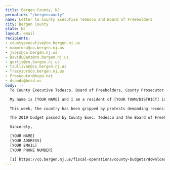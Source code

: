 ```yaml
---
title: Bergen County, NJ
permalink: "/bergencounty"
name: Letter to County Executive Tedesco and Board of Freeholders
city: Bergen County
state: NJ
layout: email
recipients:
- countyexecutive@co.bergen.nj.us
- mamoroso@co.bergen.nj.us
- jvoss@co.bergen.nj.us
- DavidLGanz@co.bergen.nj.us
- gortiz@co.bergen.nj.us
- tsullivan@co.bergen.nj.us
- Tracyzur@co.bergen.nj.us
- Prosecutor@bcpo.net
- dsands@bcsd.us
body: |-
  To County Executive Tedesco, Board of Freeholders, County Prosecutor Musella, and County Sheriff Cureton,

  My name is [YOUR NAME] and I am a resident of [YOUR TOWN/DISTRICT] in Bergen County. I am writing to demand that County Executive Tedesco and the Bergen County Board of Freeholders adopt a city budget that prioritizes community wellbeing, and redirects funding away from the police.

  This week, the country has been gripped by protests demanding reconsideration of the role of police in America and an end to racism and anti-Blackness. Bergen County is not immune to the violence of racism in this country: Garfield resident Malik Williams was murdered by a police officer in 2011. His death is just one of many instances of police brutality in Bergen County, with several more instances of violence, abuse, and death at the hands of Bergen County officers. The County must do better. Moving funds away from the sheriff’s office and police department is a crucial way to combat these issues at the county level.

  The 2019 budget passed by County Exec. Tedesco and the Board of Freeholders appropriated almost 80 million dollars to the Sheriff’s Office, which is 15% of the county’s total budget [1]. At the same time, less than 5% of the county’s budget was spent on public works, parks, social, and psychiatric services [1]. While the budget for 2020 has not been made public, the appropriations in the 2019 budget highlight a severe imbalance in priorities. I demand that the County Board and County Executive begin to meaningfully defund the Sheriff’s Office and redirect funds to community-based mental health services, substance abuse treatment services, affordable housing programs, and more. I demand a budget that supports community wellbeing, instead of one that empowers police forces to tear communities apart.

  Sincerely,

  [YOUR NAME]
  [YOUR ADDRESS]
  [YOUR EMAIL]
  [YOUR PHONE NUMBER]

  [1] https://co.bergen.nj.us/fiscal-operations/county-budgets?download=831:bc-budget-2019
---
```


